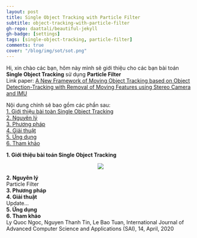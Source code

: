 ```yaml
---
layout: post
title: Single Object Tracking with Particle Filter
subtitle: object-tracking-with-particle-filter
gh-repo: daattali/beautiful-jekyll
gh-badge: [settings]
tags: [single-object-tracking, particle-filter]
comments: true
cover: "/blog/img/sot/sot.png"
---
```

Hi, xin chào các bạn, hôm này mình sẽ giới thiệu cho các bạn bài toán <b>Single Object Tracking</b> sử dụng <b>Particle Filter</b><br/>
Link paper: [A New Framework of Moving Object Tracking based on Object Detection-Tracking with Removal of Moving Features using Stereo Camera and IMU](https://thesai.org/Downloads/Volume11No4/Paper_6-A_New_Framework_of_Moving_Object_Tracking.pdf)<br/>
<!-- Link code: [Code](Nope) -->

Nội dung chính sẽ bao gồm các phần sau:<br/>
<a href="#1. Giới thiệu bài toán Single Object Tracking">1. Giới thiệu bài toàn Single Object Tracking</a> <br/>
<a href="#2. Nguyên lý">2. Nguyên lý</a> <br/>
<a href="#3. Phương pháp">3. Phương pháp</a> <br/>
<a href="#4. Giải thuật">4. Giải thuật</a> <br/>
<a href="#5. Ứng dụng">5. Ứng dụng</a> <br/>
<a href="#6. Tham khảo">6. Tham khảo</a> <br/>

<section id="1. Giới thiệu bài toán Single Object Tracking">
<b>1. Giới thiệu bài toán Single Object Tracking</b>
</section>
<p align="center">
  <img src="/blog/img/sot/sot.png">
</p>

<section id="2. Nguyên lý">
<b>2. Nguyên lý</b>
</section>
Particle Filter

<section id="3. Phương pháp">
<b>3. Phương pháp</b>
</section>


<section id="4. Giải thuật">
<b>4. Giải thuật</b>
</section>
Update...

<section id="5. Ứng dụng">
<b>5. Ứng dụng</b>
</section>


<section id="6. Tham khảo">
<b>6. Tham khảo</b>
</section>
Ly Quoc Ngoc, Nguyen Thanh Tin, Le Bao Tuan, International Journal of Advanced Computer Science and Applications (SAI), 14, April, 2020